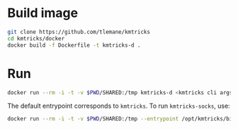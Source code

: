 # Build image

```bash
git clone https://github.com/tlemane/kmtricks
cd kmtricks/docker
docker build -f Dockerfile -t kmtricks-d .
```

# Run

```bash
docker run --rm -i -t -v $PWD/SHARED:/tmp kmtricks-d <kmtricks cli args>
```

The default entrypoint corresponds to `kmtricks`. To run `kmtricks-socks`, use:

```bash
docker run --rm -i -t -v $PWD/SHARED:/tmp --entrypoint /opt/kmtricks/bin/kmtricks-socks kmtricks-d <kmtricks cli args>
```
